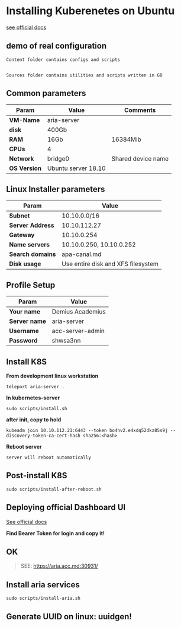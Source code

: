 # Installing Kuberenetes on Ubuntu

[see official docs](https://kubernetes.io/docs/setup/independent/create-cluster-kubeadm/)

## demo of real configuration ##

    Content folder contains configs and scripts


    Sources folder contains utilities and scripts written in GO

    

## Common parameters

Param | Value  | Comments
------|--------|----------
**VM-Name**    | aria-server
**disk**       | 400Gb
**RAM**        | 16Gb    | 16384Mib
**CPUs**       | 4
**Network**    | bridge0 | Shared device name
**OS Version** | Ubuntu server 18.10

## Linux Installer parameters

Param | Value
------|-------    
**Subnet**         | 10.10.0.0/16
**Server Address** | 10.10.112.27
**Gateway**        | 10.10.0.254
**Name servers**   | 10.10.0.250, 10.10.0.252
**Search domains** | apa-canal.md
**Disk usage**     | Use entire disk and XFS filesystem

## Profile Setup

Param | Value
------|------
**Your name**   | Demius Academius
**Server name** | aria-server
**Username**    | acc-server-admin
**Password**    | shwsa3nn

## Install K8S

**From development linux workstation**

    teleport aria-server .

**In kubernetes-server**    

    sudo scripts/install.sh

**after init, copy to hold**

    kubeadm join 10.10.112.21:6443 --token bo4hv2.e4xdq52dkz85s9j --discovery-token-ca-cert-hash sha256:<hash>

**Reboot server**

    server will reboot automatically

## Post-install K8S

    sudo scripts/install-after-reboot.sh

## Deploying official Dashboard UI

[See official docs](https://kubernetes.io/docs/tasks/access-application-cluster/web-ui-dashboard/)

**Find Bearer Token for login and copy it!**

## OK

> SEE: https://aria.acc.md:30931/

## Install aria services

    sudo scripts/install-aria.sh

## Generate UUID on linux: uuidgen!
